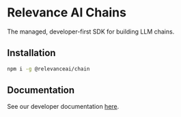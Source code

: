# Relevance AI Chains

The managed, developer-first SDK for building LLM chains.

## Installation

```sh
npm i -g @relevanceai/chain
```

## Documentation

See our developer documentation [here](https://documentation.relevanceai.com).
